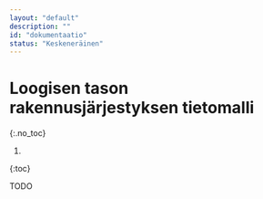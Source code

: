 ```yaml
---
layout: "default"
description: ""
id: "dokumentaatio"
status: "Keskeneräinen"
---
```


# Loogisen tason rakennusjärjestyksen tietomalli
{:.no_toc}

1. 
{:toc}

TODO